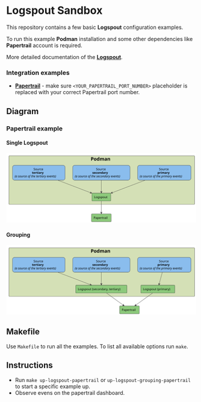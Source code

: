 # Logspout Sandbox

This repository contains a few basic **Logspout** configuration examples.

To run this example **Podman** installation and some other dependencies like **Papertrail** account is required.

More detailed documentation of the **[Logspout](https://github.com/gliderlabs/logspout)**.

### Integration examples

- **[Papertrail](https://papertrailapp.com)** - make sure `<YOUR_PAPERTRAIL_PORT_NUMBER>` placeholder is replaced with your correct Papertrail port number. 

## Diagram

### Papertrail example

#### Single Logspout

![](diagram/one.svg)

#### Grouping

![](diagram/two.svg)

## Makefile

Use `Makefile` to run all the examples. To list all available options run `make`.

## Instructions

- Run `make up-logspout-papertrail` or `up-logspout-grouping-papertrail` to start a specific example up.
- Observe evens on the papertrail dashboard.

